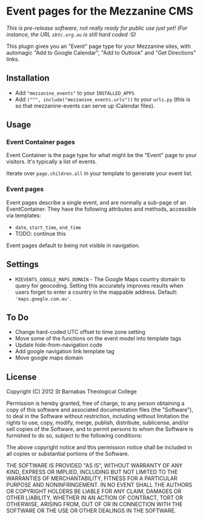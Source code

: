 # Event pages for the Mezzanine CMS

*This is pre-release software, not really ready for public use just yet! (For instance, the URL `sbtc.org.au` is still hard coded :S)*

This plugin gives you an "Event" page type for your Mezzanine sites, with automagic "Add to Google Calendar", "Add to Outlook" and "Get Directions" links.

## Installation

* Add `"mezzanine_events"` to your `INSTALLED_APPS`
* Add `("^", include("mezzanine_events.urls"))` to your `urls.py` (this is so that mezzanine-events can serve up iCalendar files).

## Usage

### Event Container pages

Event Container is the page type for what might be the "Event" page to your visitors. It's typically a list of events.

Iterate over `page.children.all` in your template to generate your event list.

### Event pages

Event pages describe a single event, and are normally a sub-page of an EventContainer. They have the following attributes and methods, accessible via templates:

* `date`, `start_time`, `end_time`
* TODO: continue this

Event pages default to being not visible in navigation.

## Settings

* `MZEVENTS_GOOGLE_MAPS_DOMAIN` - The Google Maps country domain to query for geocoding. Setting this accurately improves results when users forget to enter a country in the mappable address. Default: `'maps.google.com.au'`.

## To Do

* Change hard-coded UTC offset to time zone setting
* Move some of the functions on the event model into template tags
* Update hide-from-navigation code
* Add google navigation link template tag
* Move google maps domain

## License

Copyright (C) 2012 St Barnabas Theological College

Permission is hereby granted, free of charge, to any person obtaining a copy of this software and associated documentation files (the "Software"), to deal in the Software without restriction, including without limitation the rights to use, copy, modify, merge, publish, distribute, sublicense, and/or sell copies of the Software, and to permit persons to whom the Software is furnished to do so, subject to the following conditions:

The above copyright notice and this permission notice shall be included in all copies or substantial portions of the Software.

THE SOFTWARE IS PROVIDED "AS IS", WITHOUT WARRANTY OF ANY KIND, EXPRESS OR IMPLIED, INCLUDING BUT NOT LIMITED TO THE WARRANTIES OF MERCHANTABILITY, FITNESS FOR A PARTICULAR PURPOSE AND NONINFRINGEMENT. IN NO EVENT SHALL THE AUTHORS OR COPYRIGHT HOLDERS BE LIABLE FOR ANY CLAIM, DAMAGES OR OTHER LIABILITY, WHETHER IN AN ACTION OF CONTRACT, TORT OR OTHERWISE, ARISING FROM, OUT OF OR IN CONNECTION WITH THE SOFTWARE OR THE USE OR OTHER DEALINGS IN THE SOFTWARE.
